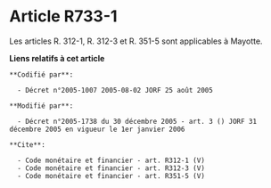 # Article R733-1

Les articles R. 312-1, R. 312-3 et R. 351-5 sont applicables à Mayotte.

**Liens relatifs à cet article**

	**Codifié par**:

	  - Décret n°2005-1007 2005-08-02 JORF 25 août 2005

	**Modifié par**:

	  - Décret n°2005-1738 du 30 décembre 2005 - art. 3 () JORF 31 décembre 2005 en vigueur le 1er janvier 2006

	**Cite**:

	  - Code monétaire et financier - art. R312-1 (V)
	  - Code monétaire et financier - art. R312-3 (V)
	  - Code monétaire et financier - art. R351-5 (V)
